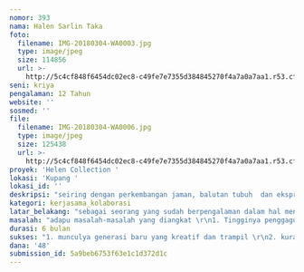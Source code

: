 ```yaml
---
nomor: 393
nama: Halen Sarlin Taka
foto:
  filename: IMG-20180304-WA0003.jpg
  type: image/jpeg
  size: 114856
  url: >-
    http://5c4cf848f6454dc02ec8-c49fe7e7355d384845270f4a7a0a7aa1.r53.cf2.rackcdn.com/3d7c0f8d-fc17-4390-af03-b44151fe8dba/IMG-20180304-WA0003.jpg
seni: kriya
pengalaman: 12 Tahun
website: ''
sosmed: ''
file:
  filename: IMG-20180304-WA0006.jpg
  type: image/jpeg
  size: 125438
  url: >-
    http://5c4cf848f6454dc02ec8-c49fe7e7355d384845270f4a7a0a7aa1.r53.cf2.rackcdn.com/f3e29b6c-5b05-4636-82be-15da78bf6e10/IMG-20180304-WA0006.jpg
proyek: 'Helen Collection '
lokasi: 'Kupang '
lokasi_id: ''
deskripsi: "seiring dengan perkembangan jaman, balutan tubuh  dan ekspresi menjadi trend masyarakat moderen. aktivitas saya sebagai seorang penjahit sudah dimulai sejak  tahun 2005. ini membuat saya semakin berpengalaman dalam hal desain dan penyelesaiannya. di tahun 2017 saya mulai membuka pelatihan menjahit sejak 2 tahun lalu. pelatihan ini dibuka untuk umum dan Gratis. jika saya diijinkan untuk mendapatkan dana hibah dari cipta media maka saya sudah memiliki beberepa hal yang akan saya lakukan diantarany: 1. menyiapkan galleri untuk hasil  menampung hasil dari anak-anak yang dilatih. 2. merekrut perempuan-perempuan yang memiliki potensi agar dapat dikembangan. 3. menyiapkan tambahan mesin jahit dan mesin obras serta peralatan tambahan untuk memperlancar proses jahit-menjahit. 4. adanya Festival dan Fashion Show budaya daerah. \r\nhal ini dapat membantu mengurangi penganguran serta memperkaya kaum perempuan melalui ketrampilan menjahit. "
kategori: kerjasama_kolaborasi
latar_belakang: "sebagai seorang yang sudah berpengalaman dalam hal menjahit, saya merasa sangat perlu untuk menyiapkan generasi kaum perempuan yang terampil dan inovatif serta mampu bekerja secara mandiri. \r\ndalam kelompok saya terdapat 17 orang yang sementara ini saya bina melalui ketrampuilan menjahit dan terlihat dari hasil yang sudah merasa rasakan dan banyak orang lihat bahwa sekalipun mesin jahit dan peralatan yang kami punya sangat terbatas namun aktivitas dalam kelompok kecil ini dapat berajalan dengan baik. "
masalah: "adapu masalah-masalah yang diangkat \r\n1. Tingginya penggaguran di kota kupang\r\n2. krangnya kreatifitas "
durasi: 6 bulan
sukses: "1. munculya generasi baru yang kreatif dan trampil \r\n2. kurangnya pengauran di kota kupang \r\n3. bertambahnya produk-produk baru dalam dunia fashion \r\n4. menjawab kebutuhan masyarakat dan  kebutuhan pasar. "
dana: '48'
submission_id: 5a9beb6753f63e1c1d372d1c
---
```

